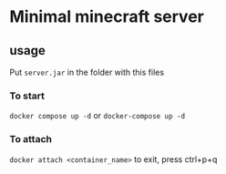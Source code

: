 # Minimal minecraft server 


## usage

Put `server.jar` in the folder with this files<br>

### To start
`docker compose up -d` or `docker-compose up -d`

### To attach
`docker attach <container_name>`
to exit, press ctrl+p+q
